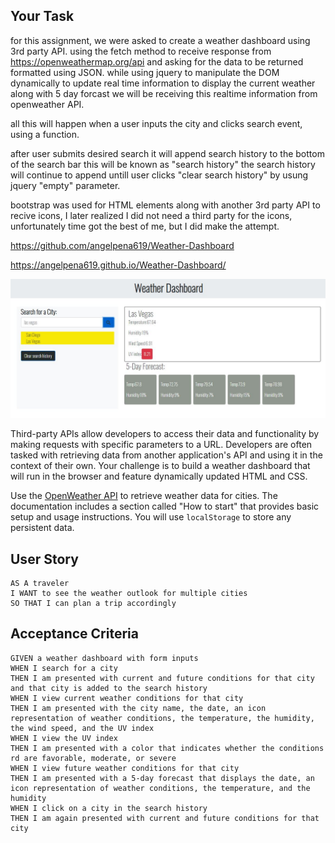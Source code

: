 ## Your Task
for this assignment, we were asked to create a weather dashboard using 3rd party API.
using the fetch method to receive response from https://openweathermap.org/api and asking for the data to be returned formatted using JSON.
while using jquery to manipulate the DOM dynamically to update real time information to display the current weather along with 5 day forcast
we will be receiving this realtime information from openweather API.

all this will happen when a user inputs the city and clicks search event, using a function.

after user submits desired search it will append search history to the bottom of the search bar this will be known as "search history" 
the search history will continue to append untill user clicks "clear search history" by usung jquery "empty" parameter. 

bootstrap was used for HTML elements along with another 3rd party API to recive icons, I later realized I did not need a third party for the icons, unfortunately time
got the best of me, but I did make the attempt. 


https://github.com/angelpena619/Weather-Dashboard


https://angelpena619.github.io/Weather-Dashboard/


![](images/weatherDash.JPG)

Third-party APIs allow developers to access their data and functionality by making requests with specific parameters to a URL. Developers are often tasked with retrieving data from another application's API and using it in the context of their own. Your challenge is to build a weather dashboard that will run in the browser and feature dynamically updated HTML and CSS.

Use the [OpenWeather API](https://openweathermap.org/api) to retrieve weather data for cities. The documentation includes a section called "How to start" that provides basic setup and usage instructions. You will use `localStorage` to store any persistent data.

## User Story

```
AS A traveler
I WANT to see the weather outlook for multiple cities
SO THAT I can plan a trip accordingly
```

## Acceptance Criteria

```
GIVEN a weather dashboard with form inputs
WHEN I search for a city
THEN I am presented with current and future conditions for that city and that city is added to the search history
WHEN I view current weather conditions for that city
THEN I am presented with the city name, the date, an icon representation of weather conditions, the temperature, the humidity, the wind speed, and the UV index
WHEN I view the UV index
THEN I am presented with a color that indicates whether the conditions rd are favorable, moderate, or severe
WHEN I view future weather conditions for that city
THEN I am presented with a 5-day forecast that displays the date, an icon representation of weather conditions, the temperature, and the humidity
WHEN I click on a city in the search history
THEN I am again presented with current and future conditions for that city
```


